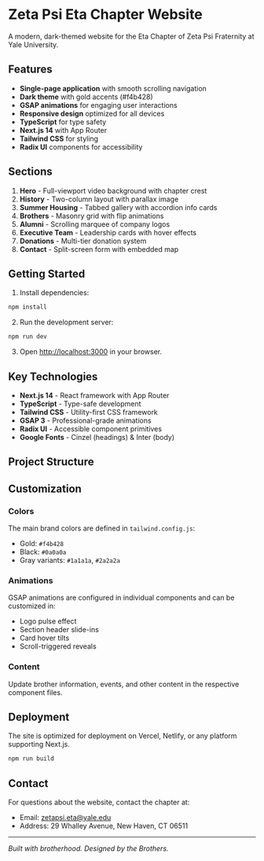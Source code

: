 # Zeta Psi Eta Chapter Website

A modern, dark-themed website for the Eta Chapter of Zeta Psi Fraternity at Yale University.

## Features

- **Single-page application** with smooth scrolling navigation
- **Dark theme** with gold accents (#f4b428)
- **GSAP animations** for engaging user interactions
- **Responsive design** optimized for all devices
- **TypeScript** for type safety
- **Next.js 14** with App Router
- **Tailwind CSS** for styling
- **Radix UI** components for accessibility

## Sections

1. **Hero** - Full-viewport video background with chapter crest
2. **History** - Two-column layout with parallax image
3. **Summer Housing** - Tabbed gallery with accordion info cards
4. **Brothers** - Masonry grid with flip animations
5. **Alumni** - Scrolling marquee of company logos
6. **Executive Team** - Leadership cards with hover effects
7. **Donations** - Multi-tier donation system
8. **Contact** - Split-screen form with embedded map

## Getting Started

1. Install dependencies:
```bash
npm install
```

2. Run the development server:
```bash
npm run dev
```

3. Open [http://localhost:3000](http://localhost:3000) in your browser.

## Key Technologies

- **Next.js 14** - React framework with App Router
- **TypeScript** - Type-safe development
- **Tailwind CSS** - Utility-first CSS framework
- **GSAP 3** - Professional-grade animations
- **Radix UI** - Accessible component primitives
- **Google Fonts** - Cinzel (headings) & Inter (body)

## Project Structure 

## Customization

### Colors
The main brand colors are defined in `tailwind.config.js`:
- Gold: `#f4b428`
- Black: `#0a0a0a`
- Gray variants: `#1a1a1a`, `#2a2a2a`

### Animations
GSAP animations are configured in individual components and can be customized in:
- Logo pulse effect
- Section header slide-ins
- Card hover tilts
- Scroll-triggered reveals

### Content
Update brother information, events, and other content in the respective component files.

## Deployment

The site is optimized for deployment on Vercel, Netlify, or any platform supporting Next.js.

```bash
npm run build
```

## Contact

For questions about the website, contact the chapter at:
- Email: zetapsi.eta@yale.edu
- Address: 29 Whalley Avenue, New Haven, CT 06511

---

*Built with brotherhood. Designed by the Brothers.* 